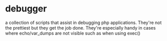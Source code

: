 # debugger
a collection of scripts that assist in debugging php applications. They're not the prettiest but they get the job done. They're especially handy in cases where echo/var_dumps are not visible such as when using exec()
